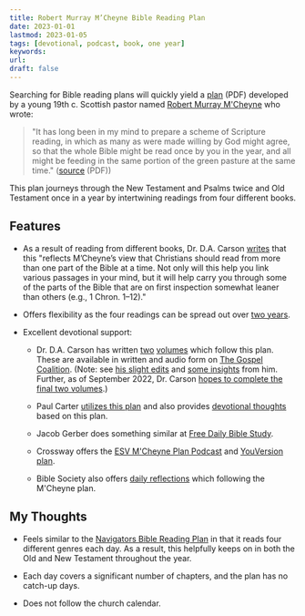 ```yaml
---
title: Robert Murray M’Cheyne Bible Reading Plan
date: 2023-01-01
lastmod: 2023-01-05
tags: [devotional, podcast, book, one year]
keywords: 
url:
draft: false
---
```


Searching for Bible reading plans will quickly yield a [plan](http://www.edginet.org/mcheyne/year_classic_single_letter.pdf) (PDF) developed by a young 19th c. Scottish pastor named [Robert Murray M'Cheyne](http://www.mcheyne.info) who wrote:

> "It has long been in my mind to prepare a scheme of Scripture reading, in which as many as were made willing by God might agree, so that the whole Bible might be read once by you in the year, and all might be feeding in the same portion of the green pasture at the same time." ([source](http://www.mcheyne.info/calendar.pdf) (PDF))

This plan journeys through the New Testament and Psalms twice and Old Testament once in a year by intertwining readings from four different books.


## Features

- As a result of reading from different books, Dr. D.A. Carson [writes](https://www.thegospelcoalition.org/article/mcheyne-bible-reading-plan/) that this "reflects M’Cheyne’s view that Christians should read from more than one part of the Bible at a time. Not only will this help you link various passages in your mind, but it will help carry you through some of the parts of the Bible that are on first inspection somewhat leaner than others (e.g., 1 Chron. 1–12)."

- Offers flexibility as the four readings can be spread out over [two years](http://www.edginet.org/mcheyne/year_carson_a4.pdf).

- Excellent devotional support:
  - Dr. D.A. Carson has written [two](https://www.crossway.org/books/for-the-love-of-god-tpb-1/) [volumes](https://www.crossway.org/books/for-the-love-of-god-tpb/) which follow this plan. These are available in written and audio form on [The Gospel Coalition](https://www.thegospelcoalition.org/read-the-bible/). (Note: see [his slight edits](http://www.edginet.org/mcheyne/info.html#carson) and [some insights](https://www.thegospelcoalition.org/article/mcheyne-bible-reading-plan/) from him. Further, as of September 2022, Dr. Carson [hopes to complete the final two volumes](https://youtu.be/4eV0C0-edpg?t=1114).)

  - Paul Carter [utilizes this plan](https://ca.thegospelcoalition.org/columns/ad-fontes/5-good-reasons-use-rmm-bible-reading-plan-2018/) and also provides [devotional thoughts](https://intotheword.ca/getting-started) based on this plan.

  - Jacob Gerber does something similar at [Free Daily Bible Study](https://freedailybiblestudy.com).

  - Crossway offers the [ESV M'Cheyne Plan Podcast](https://itunes.apple.com/us/podcast/esv-mcheyne-one-year-reading/id349167755?mt=2) and [YouVersion plan](https://my.bible.com/reading-plans/24).

  - Bible Society also offers [daily reflections](https://www.biblesociety.org.uk/explore-the-bible/daily-reflection/) which following the M'Cheyne plan.

## My Thoughts

- Feels similar to the [Navigators Bible Reading Plan](/plans/navigators/) in that it reads four different genres each day. As a result, this helpfully keeps on in both the Old and New Testament throughout the year.

- Each day covers a significant number of chapters, and the plan has no catch-up days.

- Does not follow the church calendar.


